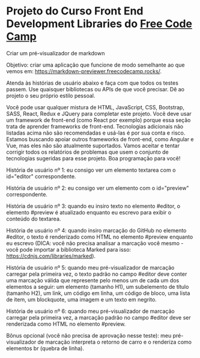 # Projeto do Curso Front End Development Libraries do [Free Code Camp](https://www.freecodecamp.org/)

Criar um pré-visualizador de markdown

Objetivo: criar uma aplicação que funcione de modo semelhante ao que vemos em: https://markdown-previewer.freecodecamp.rocks/.

Atenda às histórias de usuário abaixo e faça com que todos os testes passem. Use quaisquer bibliotecas ou APIs de que você precisar. Dê ao projeto o seu próprio estilo pessoal.

Você pode usar qualquer mistura de HTML, JavaScript, CSS, Bootstrap, SASS, React, Redux e JQuery para completar este projeto. Você deve usar um framework de front-end (como React por exemplo) porque essa seção trata de aprender frameworks de front-end. Tecnologias adicionais não listadas acima não são recomendadas e usá-las é por sua conta e risco. Estamos buscando apoiar outros frameworks de front-end, como Angular e Vue, mas eles não são atualmente suportados. Vamos aceitar e tentar corrigir todos os relatórios de problemas que usem o conjunto de tecnologias sugeridas para esse projeto. Boa programação para você!

História de usuário nº 1: eu consigo ver um elemento textarea com o id="editor" correspondente.

História de usuário nº 2: eu consigo ver um elemento com o id="preview" correspondente.

História de usuário nº 3: quando eu insiro texto no elemento #editor, o elemento #preview é atualizado enquanto eu escrevo para exibir o conteúdo do textarea.

História de usuário nº 4: quando insiro marcação do GitHub no elemento #editor, o texto é renderizado como HTML no elemento #preview enquanto eu escrevo (DICA: você não precisa analisar a marcação você mesmo - você pode importar a biblioteca Marked para isso: https://cdnjs.com/libraries/marked).

História de usuário nº 5: quando meu pré-visualizador de marcação carregar pela primeira vez, o texto padrão no campo #editor deve conter uma marcação válida que represente pelo menos um de cada um dos elementos a seguir: um elemento (tamanho H1), um subelemento de título (tamanho H2), um link, um código em linha, um código de bloco, uma lista de item, um blockquote, uma imagem e um texto em negrito.

História de usuário nº 6: quando meu pré-visualizador de marcação carregar pela primeira vez, a marcação padrão no campo #editor deve ser renderizada como HTML no elemento #preview.

Bônus opcional (você não precisa de aprovação nesse teste): meu pré-visualizador de marcação interpreta o retorno de carro e o renderiza como elementos br (quebra de linha).
